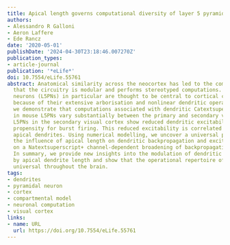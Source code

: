 ```yaml
---
title: Apical length governs computational diversity of layer 5 pyramidal neurons
authors:
- Alessandro R Galloni
- Aeron Laffere
- Ede Rancz
date: '2020-05-01'
publishDate: '2024-04-30T23:18:46.007270Z'
publication_types:
- article-journal
publication: '*eLife*'
doi: 10.7554/eLife.55761
abstract: Anatomical similarity across the neocortex has led to the common assumption
  that the circuitry is modular and performs stereotyped computations. Layer 5 pyramidal
  neurons (L5PNs) in particular are thought to be central to cortical computation
  because of their extensive arborisation and nonlinear dendritic operations. Here,
  we demonstrate that computations associated with dendritic Catextsuperscript2+ plateaus
  in mouse L5PNs vary substantially between the primary and secondary visual cortices.
  L5PNs in the secondary visual cortex show reduced dendritic excitability and smaller
  propensity for burst firing. This reduced excitability is correlated with shorter
  apical dendrites. Using numerical modelling, we uncover a universal principle underlying
  the influence of apical length on dendritic backpropagation and excitability, based
  on a Natextsuperscript+ channel-dependent broadening of backpropagating action potentials.
  In summary, we provide new insights into the modulation of dendritic excitability
  by apical dendrite length and show that the operational repertoire of L5PNs is not
  universal throughout the brain.
tags:
- dendrites
- pyramidal neuron
- cortex
- compartmental model
- neuronal computation
- visual cortex
links:
- name: URL
  url: https://doi.org/10.7554/eLife.55761
---
```

